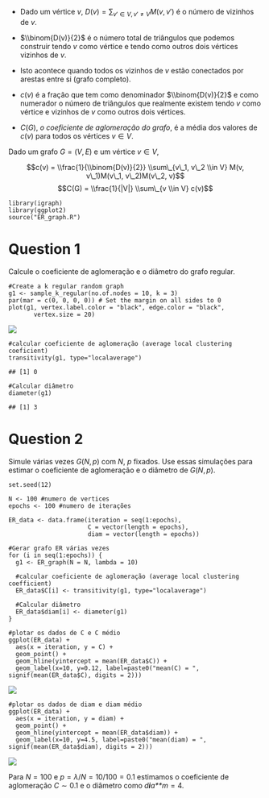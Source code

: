 -   Dado um vértice *v*,
    *D*(*v*) = ∑<sub>*v*′ ∈ *V*, *v*′ ≠ *V*</sub>*M*(*v*, *v*′) é o
    número de vizinhos de *v*.

-   $\\binom{D(v)}{2}$ é o número total de triângulos que podemos
    construir tendo *v* como vértice e tendo como outros dois vértices
    vizinhos de *v*.

-   Isto acontece quando todos os vizinhos de *v* estão conectados por
    arestas entre si (grafo completo).

-   *c*(*v*) é a fração que tem como denominador $\\binom{D(v)}{2}$ e
    como numerador o número de triângulos que realmente existem tendo
    *v* como vértice e vizinhos de *v* como outros dois vértices.

-   *C*(*G*), *o coeficiente de aglomeração do grafo*, é a média dos
    valores de *c*(*v*) para todos os vértices *v* ∈ *V*.

Dado um grafo *G* = (*V*, *E*) e um vértice *v* ∈ *V*,

$$c(v) = \\frac{1}{\\binom{D(v)}{2}} \\sum\_{v\_1, v\_2 \\in V} M(v, v\_1)M(v\_1, v\_2)M(v\_2, v)$$
$$C(G) = \\frac{1}{|V|} \\sum\_{v \\in V} c(v)$$

    library(igraph)
    library(ggplot2)
    source("ER_graph.R")

Question 1
==========

Calcule o coeficiente de aglomeração e o diâmetro do grafo regular.

    #Create a k regular random graph
    g1 <- sample_k_regular(no.of.nodes = 10, k = 3)
    par(mar = c(0, 0, 0, 0)) # Set the margin on all sides to 0
    plot(g1, vertex.label.color = "black", edge.color = "black", 
           vertex.size = 20)

![](aula5_files/figure-markdown_strict/unnamed-chunk-2-1.png)

    #calcular coeficiente de aglomeração (average local clustering coeficient)
    transitivity(g1, type="localaverage")

    ## [1] 0

    #Calcular diâmetro
    diameter(g1)

    ## [1] 3

Question 2
==========

Simule várias vezes *G*(*N*, *p*) com *N*, *p* fixados. Use essas
simulações para estimar o coeficiente de aglomeração e o diâmetro de
*G*(*N*, *p*).

    set.seed(12)

    N <- 100 #numero de vertices
    epochs <- 100 #numero de iterações

    ER_data <- data.frame(iteration = seq(1:epochs),
                          C = vector(length = epochs), 
                          diam = vector(length = epochs))

    #Gerar grafo ER várias vezes
    for (i in seq(1:epochs)) {
      g1 <- ER_graph(N = N, lambda = 10)
      
      #calcular coeficiente de aglomeração (average local clustering coefficient)
      ER_data$C[i] <- transitivity(g1, type="localaverage")

      #Calcular diâmetro
      ER_data$diam[i] <- diameter(g1)
    }

    #plotar os dados de C e C médio
    ggplot(ER_data) +
      aes(x = iteration, y = C) +
      geom_point() +
      geom_hline(yintercept = mean(ER_data$C)) +
      geom_label(x=10, y=0.12, label=paste0("mean(C) = ", signif(mean(ER_data$C), digits = 2)))

![](aula5_files/figure-markdown_strict/unnamed-chunk-3-1.png)

    #plotar os dados de diam e diam médio
    ggplot(ER_data) +
      aes(x = iteration, y = diam) +
      geom_point() +
      geom_hline(yintercept = mean(ER_data$diam)) +
      geom_label(x=10, y=4.5, label=paste0("mean(diam) = ", signif(mean(ER_data$diam), digits = 2)))

![](aula5_files/figure-markdown_strict/unnamed-chunk-3-2.png)

Para *N* = 100 e *p* = *λ*/*N* = 10/100 = 0.1 estimamos o coeficiente de
aglomeração *C* ∼ 0.1 e o diâmetro como *d**i**a**m* = 4.
